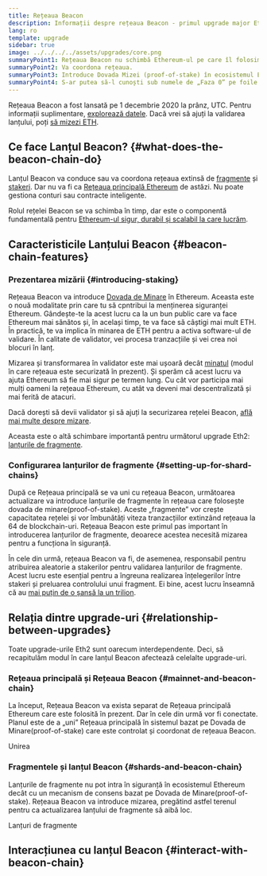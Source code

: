 ```yaml
---
title: Rețeaua Beacon
description: Informații despre rețeaua Beacon - primul upgrade major Eth2 la Ethereum.
lang: ro
template: upgrade
sidebar: true
image: ../../../../assets/upgrades/core.png
summaryPoint1: Rețeaua Beacon nu schimbă Ethereum-ul pe care îl folosim astăzi.
summaryPoint2: Va coordona rețeaua.
summaryPoint3: Introduce Dovada Mizei (proof-of-stake) în ecosistemul Ethereum.
summaryPoint4: S-ar putea să-l cunoști sub numele de „Faza 0” pe foile de parcurs tehnice.
---
```


<UpgradeStatus isShipped date="Expediat!">
    Rețeaua Beacon a fost lansată pe 1 decembrie 2020 la prânz, UTC. Pentru informații suplimentare, <a href="https://beaconscan.com/">explorează datele</a>. Dacă vrei să ajuți la validarea lanțului, poți <a href="/staking/">să mizezi ETH</a>.
</UpgradeStatus>

## Ce face Lanțul Beacon? {#what-does-the-beacon-chain-do}

Lanțul Beacon va conduce sau va coordona rețeaua extinsă de [fragmente](/upgrades/shard-chains/) și [stakeri](/staking/). Dar nu va fi ca [Rețeaua principală Ethereum](/glossary/#mainnet) de astăzi. Nu poate gestiona conturi sau contracte inteligente.

Rolul rețelei Beacon se va schimba în timp, dar este o componentă fundamentală pentru [Ethereum-ul sigur, durabil și scalabil la care lucrăm](/upgrades/vision/).

## Caracteristicile Lanțului Beacon {#beacon-chain-features}

### Prezentarea mizării {#introducing-staking}

Rețeaua Beacon va introduce [Dovada de Minare](/developers/docs/consensus-mechanisms/pos/) în Ethereum. Aceasta este o nouă modalitate prin care tu să cpntribui la menținerea siguranței Ethereum. Gândește-te la acest lucru ca la un bun public care va face Ethereum mai sănătos și, în același timp, te va face să câștigi mai mult ETH. În practică, te va implica în minarea de ETH pentru a activa software-ul de validare. În calitate de validator, vei procesa tranzacțiile și vei crea noi blocuri în lanț.

Mizarea și transformarea în validator este mai ușoară decât [minatul](/developers/docs/mining/) (modul în care rețeaua este securizată în prezent). Și sperăm că acest lucru va ajuta Ethereum să fie mai sigur pe termen lung. Cu cât vor participa mai mulți oameni la rețeaua Ethereum, cu atât va deveni mai descentralizată și mai ferită de atacuri.

<InfoBanner emoji=":money_bag:">
Dacă dorești să devii validator și să ajuți la securizarea rețelei Beacon, <a href="/staking/">află mai multe despre mizare</a>.
</InfoBanner>

Aceasta este o altă schimbare importantă pentru următorul upgrade Eth2: [lanțurile de fragmente](/upgrades/shard-chains/).

### Configurarea lanțurilor de fragmente {#setting-up-for-shard-chains}

După ce Rețeaua principală se va uni cu rețeaua Beacon, următoarea actualizare va introduce lanțurile de fragmente în rețeaua care folosește dovada de minare(proof-of-stake). Aceste „fragmente” vor crește capacitatea rețelei și vor îmbunătăți viteza tranzacțiilor extinzând rețeaua la 64 de blockchain-uri. Rețeaua Beacon este primul pas important în introducerea lanțurilor de fragmente, deoarece acestea necesită mizarea pentru a funcționa în siguranță.

În cele din urmă, rețeaua Beacon va fi, de asemenea, responsabil pentru atribuirea aleatorie a stakerilor pentru validarea lanțurilor de fragmente. Acest lucru este esențial pentru a îngreuna realizarea înțelegerilor între stakeri și preluarea controlului unui fragment. Ei bine, acest lucru înseamnă că au [mai puțin de o șansă la un trilion](https://medium.com/@chihchengliang/minimum-committee-size-explained-67047111fa20).

## Relația dintre upgrade-uri {#relationship-between-upgrades}

Toate upgrade-urile Eth2 sunt oarecum interdependente. Deci, să recapitulăm modul în care lanțul Beacon afectează celelalte upgrade-uri.

### Rețeaua principală și Rețeaua Beacon {#mainnet-and-beacon-chain}

La început, Rețeaua Beacon va exista separat de Rețeaua principală Ethereum care este folosită în prezent. Dar în cele din urmă vor fi conectate. Planul este de a „uni” Rețeaua principală în sistemul bazat pe Dovada de Minare(proof-of-stake) care este controlat și coordonat de rețeaua Beacon.

<ButtonLink to="/upgrades/merge/">Unirea</ButtonLink>

### Fragmentele și lanțul Beacon {#shards-and-beacon-chain}

Lanțurile de fragmente nu pot intra în siguranță în ecosistemul Ethereum decât cu un mecanism de consens bazat pe Dovada de Minare(proof-of-stake). Rețeaua Beacon va introduce mizarea, pregătind astfel terenul pentru ca actualizarea lanțului de fragmente să aibă loc.

<ButtonLink to="/upgrades/shard-chains/">Lanțuri de fragmente</ButtonLink>

<Divider />

## Interacțiunea cu lanțul Beacon {#interact-with-beacon-chain}

<EthUpgradeBeaconChainActions />
